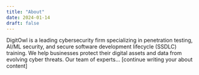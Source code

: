 ```yaml
---
title: "About"
date: 2024-01-14
draft: false
---
```


DigitOwl is a leading cybersecurity firm specializing in penetration testing, AI/ML security, and secure software development lifecycle (SSDLC) training. We help businesses protect their digital assets and data from evolving cyber threats.  Our team of experts... [continue writing your about content]